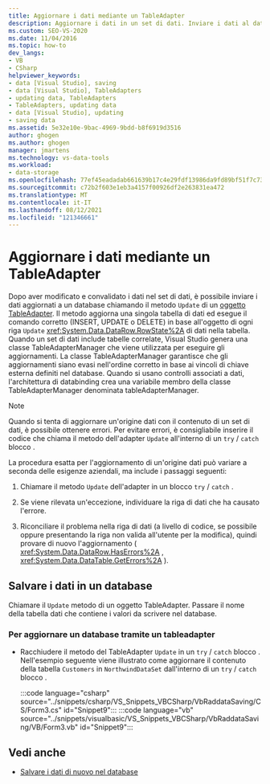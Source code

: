 ```yaml
---
title: Aggiornare i dati mediante un TableAdapter
description: Aggiornare i dati in un set di dati. Inviare i dati al database chiamando il metodo Update di un oggetto TableAdapter.
ms.custom: SEO-VS-2020
ms.date: 11/04/2016
ms.topic: how-to
dev_langs:
- VB
- CSharp
helpviewer_keywords:
- data [Visual Studio], saving
- data [Visual Studio], TableAdapters
- updating data, TableAdapters
- TableAdapters, updating data
- data [Visual Studio], updating
- saving data
ms.assetid: 5e32e10e-9bac-4969-9bdd-b8f6919d3516
author: ghogen
ms.author: ghogen
manager: jmartens
ms.technology: vs-data-tools
ms.workload:
- data-storage
ms.openlocfilehash: 77ef45eadadab661639b17c4e29fdf13986da9fd89bf51f7c7358252d64af932
ms.sourcegitcommit: c72b2f603e1eb3a4157f00926df2e263831ea472
ms.translationtype: MT
ms.contentlocale: it-IT
ms.lasthandoff: 08/12/2021
ms.locfileid: "121346661"
---
```

# <a name="update-data-by-using-a-tableadapter"></a>Aggiornare i dati mediante un TableAdapter

Dopo aver modificato e convalidato i dati nel set di dati, è possibile inviare i dati aggiornati a un database chiamando il metodo `Update` di un [oggetto TableAdapter](../data-tools/create-and-configure-tableadapters.md). Il metodo aggiorna una singola tabella di dati ed esegue il comando corretto (INSERT, UPDATE o DELETE) in base all'oggetto di ogni riga `Update` <xref:System.Data.DataRow.RowState%2A> di dati nella tabella. Quando un set di dati include tabelle correlate, Visual Studio genera una classe TableAdapterManager che viene utilizzata per eseguire gli aggiornamenti. La classe TableAdapterManager garantisce che gli aggiornamenti siano evasi nell'ordine corretto in base ai vincoli di chiave esterna definiti nel database. Quando si usano controlli associati a dati, l'architettura di databinding crea una variabile membro della classe TableAdapterManager denominata tableAdapterManager.

> [!NOTE]
> Quando si tenta di aggiornare un'origine dati con il contenuto di un set di dati, è possibile ottenere errori. Per evitare errori, è consigliabile inserire il codice che chiama il metodo dell'adapter `Update` all'interno di un `try` / `catch` blocco .

La procedura esatta per l'aggiornamento di un'origine dati può variare a seconda delle esigenze aziendali, ma include i passaggi seguenti:

1. Chiamare il metodo `Update` dell'adapter in un blocco `try` / `catch` .

2. Se viene rilevata un'eccezione, individuare la riga di dati che ha causato l'errore.

3. Riconciliare il problema nella riga di dati (a livello di codice, se possibile oppure presentando la riga non valida all'utente per la modifica), quindi provare di nuovo l'aggiornamento ( <xref:System.Data.DataRow.HasErrors%2A> , <xref:System.Data.DataTable.GetErrors%2A> ).

## <a name="save-data-to-a-database"></a>Salvare i dati in un database

Chiamare il `Update` metodo di un oggetto TableAdapter. Passare il nome della tabella dati che contiene i valori da scrivere nel database.

### <a name="to-update-a-database-by-using-a-tableadapter"></a>Per aggiornare un database tramite un tableadapter

- Racchiudere il metodo del TableAdapter `Update` in un `try` / `catch` blocco . Nell'esempio seguente viene illustrato come aggiornare il contenuto della tabella `Customers` in `NorthwindDataSet` dall'interno di un `try` / `catch` blocco .

     :::code language="csharp" source="../snippets/csharp/VS_Snippets_VBCSharp/VbRaddataSaving/CS/Form3.cs" id="Snippet9":::
     :::code language="vb" source="../snippets/visualbasic/VS_Snippets_VBCSharp/VbRaddataSaving/VB/Form3.vb" id="Snippet9":::

## <a name="see-also"></a>Vedi anche

- [Salvare i dati di nuovo nel database](../data-tools/save-data-back-to-the-database.md)
